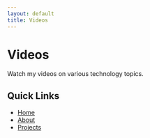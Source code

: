 ```yaml
---
layout: default
title: Videos
---
```


# Videos
Watch my videos on various technology topics.

## Quick Links
- [Home](./index.markdown)
- [About](./about.md)
- [Projects](./projects.md)
